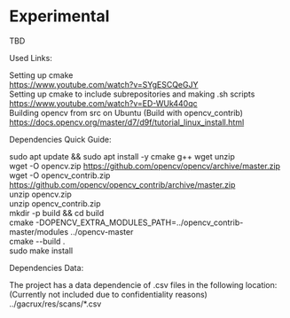 # Experimental
TBD

Used Links:

Setting up cmake   
https://www.youtube.com/watch?v=SYgESCQeGJY   
Setting up cmake to include subrepositories and making .sh scripts   
https://www.youtube.com/watch?v=ED-WUk440qc   
Building opencv from src on Ubuntu (Build with opencv_contrib)   
https://docs.opencv.org/master/d7/d9f/tutorial_linux_install.html   

Dependencies Quick Guide:   

sudo apt update && sudo apt install -y cmake g++ wget unzip   
wget -O opencv.zip https://github.com/opencv/opencv/archive/master.zip   
wget -O opencv_contrib.zip https://github.com/opencv/opencv_contrib/archive/master.zip   
unzip opencv.zip   
unzip opencv_contrib.zip   
mkdir -p build && cd build   
cmake -DOPENCV_EXTRA_MODULES_PATH=../opencv_contrib-master/modules ../opencv-master   
cmake --build .   
sudo make install   

Dependencies Data:   

The project has a data dependencie of .csv files in the following location:   
(Currently not included due to confidentiality reasons)
../gacrux/res/scans/*.csv   


